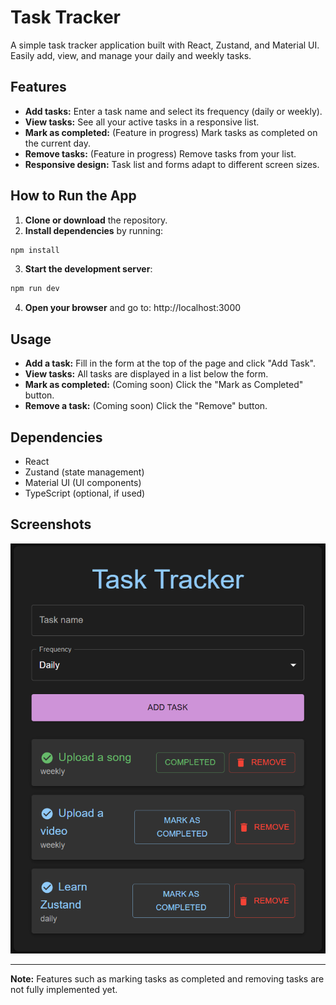 # Task Tracker

A simple task tracker application built with React, Zustand, and Material UI. Easily add, view, and manage your daily and weekly tasks.

## Features

- **Add tasks:** Enter a task name and select its frequency (daily or weekly).
- **View tasks:** See all your active tasks in a responsive list.
- **Mark as completed:** (Feature in progress) Mark tasks as completed on the current day.
- **Remove tasks:** (Feature in progress) Remove tasks from your list.
- **Responsive design:** Task list and forms adapt to different screen sizes.

## How to Run the App

1. **Clone or download** the repository.
2. **Install dependencies** by running:
```bash
npm install
```
3. **Start the development server**:
```bash
npm run dev
```
4. **Open your browser** and go to:
http://localhost:3000

## Usage

- **Add a task:** Fill in the form at the top of the page and click "Add Task".
- **View tasks:** All tasks are displayed in a list below the form.
- **Mark as completed:** (Coming soon) Click the "Mark as Completed" button.
- **Remove a task:** (Coming soon) Click the "Remove" button.

## Dependencies

- React
- Zustand (state management)
- Material UI (UI components)
- TypeScript (optional, if used)

## Screenshots

![Task Tracker Page](public/task-tracker.png)

---

**Note:** Features such as marking tasks as completed and removing tasks are not fully implemented yet.
